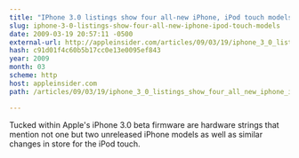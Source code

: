 ```yaml
---
title: "IPhone 3.0 listings show four all-new iPhone, iPod touch models"
slug: iphone-3-0-listings-show-four-all-new-iphone-ipod-touch-models
date: 2009-03-19 20:57:11 -0500
external-url: http://appleinsider.com/articles/09/03/19/iphone_3_0_listings_show_four_all_new_iphone_ipod_touch_models
hash: c91d01f4c60b5b17cc0e13e0095ef843
year: 2009
month: 03
scheme: http
host: appleinsider.com
path: /articles/09/03/19/iphone_3_0_listings_show_four_all_new_iphone_ipod_touch_models

---
```


Tucked within Apple's iPhone 3.0 beta firmware are hardware strings that mention not one but two unreleased iPhone models as well as similar changes in store for the iPod touch.
